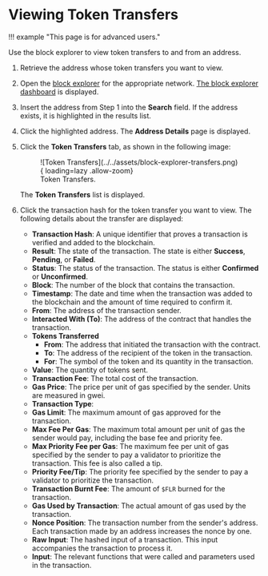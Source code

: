 # Viewing Token Transfers

!!! example "This page is for advanced users."

Use the block explorer to view token transfers to and from an address.

1. Retrieve the address whose token transfers you want to view.
2. Open the [block explorer](./index.md) for the appropriate network.
   [The block explorer dashboard](./user-interface.md) is displayed.
3. Insert the address from Step 1 into the **Search** field.
   If the address exists, it is highlighted in the results list.
4. Click the highlighted address. The **Address Details** page is displayed.
5. Click the **Token Transfers** tab, as shown in the following image:

    <figure markdown>
    ![Token Transfers](../../assets/block-explorer-transfers.png){ loading=lazy .allow-zoom}
    <figcaption>Token Transfers.</figcaption>
    </figure>

    The **Token Transfers** list is displayed.

6. Click the transaction hash for the token transfer you want to view.
   The following details about the transfer are displayed:

    * **Transaction Hash**: A unique identifier that proves a transaction is verified and added to the blockchain.
    * **Result**: The state of the transaction.
    The state is either **Success**, **Pending**, or **Failed**.
    * **Status**: The status of the transaction.
    The status is either **Confirmed** or **Unconfirmed**.
    * **Block**: The number of the block that contains the transaction.
    * **Timestamp**: The date and time when the transaction was added to the blockchain and the amount of time required to confirm it.
    * **From**: The address of the transaction sender.
    * **Interacted With (To)**: The address of the contract that handles the transaction.
    * **Tokens Transferred**
        * **From**: The address that initiated the transaction with the contract.
        * **To**: The address of the recipient of the token in the transaction.
        * **For**: The symbol of the token and its quantity in the transaction.
    * **Value**: The quantity of tokens sent.
    * **Transaction Fee**: The total cost of the transaction.
    * **Gas Price**: The price per unit of gas specified by the sender.
    Units are measured in gwei.
    * **Transaction Type**:
    * **Gas Limit**: The maximum amount of gas approved for the transaction.
    * **Max Fee Per Gas**: The maximum total amount per unit of gas the sender would pay, including the base fee and priority fee.
    * **Max Priority Fee per Gas**: The maximum fee per unit of gas specified by the sender to pay a validator to prioritize the transaction.
    This fee is also called a tip.
    * **Priority Fee/Tip**: The priority fee specified by the sender to pay a validator to prioritize the transaction.
    * **Transaction Burnt Fee**: The amount of `$FLR` burned for the transaction.
    * **Gas Used by Transaction**: The actual amount of gas used by the transaction.
    * **Nonce Position**: The transaction number from the sender's address.
    Each transaction made by an address increases the nonce by one.
    * **Raw Input**: The hashed input of a transaction.
    This input accompanies the transaction to process it.
    * **Input**: The relevant functions that were called and parameters used in the transaction.
